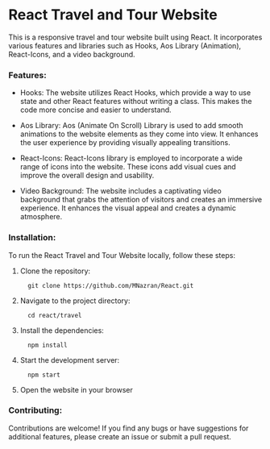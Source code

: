 <h1>React Travel and Tour Website</h1>
This is a responsive travel and tour website built using React. It incorporates various features and libraries such as Hooks, Aos Library (Animation), React-Icons, and a video background.

<h3>Features:</h3>

* Hooks: The website utilizes React Hooks, which provide a way to use state and other React features without writing a class. This makes the code more concise and easier to understand.

* Aos Library: Aos (Animate On Scroll) Library is used to add smooth animations to the website elements as they come into view. It enhances the user experience by providing visually appealing transitions.

* React-Icons: React-Icons library is employed to incorporate a wide range of icons into the website. These icons add visual cues and improve the overall design and usability.

* Video Background: The website includes a captivating video background that grabs the attention of visitors and creates an immersive experience. It enhances the visual appeal and creates a dynamic atmosphere.

<h3>Installation:</h3>
To run the React Travel and Tour Website locally, follow these steps:
<ol type=1>
  
  <li>Clone the repository:</li>
  
```
  git clone https://github.com/MNazran/React.git
```
  
  <li>Navigate to the project directory:</li>
  
```
  cd react/travel
```
  
  <li>Install the dependencies:</li>
  
```
  npm install
```
  
  <li>Start the development server:</li>
  
```
  npm start
```
  
  <li>Open the website in your browser</li>

</ol>

<h3>Contributing:</h3>
Contributions are welcome! If you find any bugs or have suggestions for additional features, please create an issue or submit a pull request.
